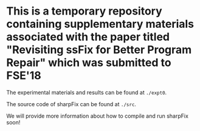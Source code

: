 # This is a temporary repository containing supplementary materials associated with the paper titled "Revisiting ssFix for Better Program Repair" which was submitted to FSE'18

The experimental materials and results can be found at `./expt0`.

The source code of sharpFix can be found at `./src`.

We will provide more information about how to compile and run sharpFix soon!

